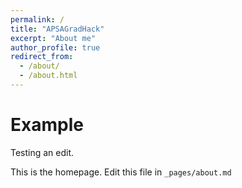 ```yaml
---
permalink: /
title: "APSAGradHack"
excerpt: "About me"
author_profile: true
redirect_from: 
  - /about/
  - /about.html
---
```


# Example

Testing an edit.

This is the homepage. Edit this file in `_pages/about.md`
